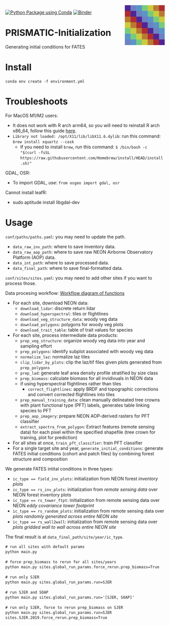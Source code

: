 <img src="docs/img/logo.png" align="right" width="25%"/>

[![Python Package using Conda](https://github.com/RS-PRISMATIC/preprocessing/actions/workflows/python-package-conda.yml/badge.svg)](https://github.com/RS-PRISMATIC/preprocessing/actions/workflows/python-package-conda.yml)
[![Binder](https://mybinder.org/badge_logo.svg)](https://mybinder.org/v2/gh/RS-PRISMATIC/preprocessing/HEAD)

# PRISMATIC-Initialization
Generating initial conditions for FATES 

# Install
```
conda env create -f environment.yml
```

# Troubleshoots
For MacOS M1/M2 users:
 - It does not work with R arch arm64, so you will need to reinstall R arch x86_64, follow this guide [here](https://github.com/rpy2/rpy2/issues/900#issuecomment-1499431341).
 - `Library not loaded: /opt/X11/lib/libX11.6.dylib`: run this command: `brew install xquartz --cask`
    - If you need to install `brew`, run this command: `$ /bin/bash -c "$(curl -fsSL https://raw.githubusercontent.com/Homebrew/install/HEAD/install.sh)"`

GDAL, OSR:
 - To import GDAL, use: `from osgeo import gdal, osr`

Cannot install leafR:
 - sudo aptitude install libgdal-dev

# Usage

`conf/paths/paths.yaml`: you may need to update the path.
- `data_raw_inv_path`: where to save inventory data.
- `data_raw_aop_path`: where to save raw NEON Airborne Observatory Platform (AOP) data.
- `data_int_path`: where to save processed data.
- `data_final_path`: where to save final-formatted data.

`conf/sites/sites.yaml`: you may need to add other sites if you want to process those.

Data procesing workflow:
[Workflow diagram of functions](https://drive.google.com/file/d/1Ttap0vm3rWWv8yI-nDyoWKjv-z10Mz5l/view?usp=sharing)
- For each site, download NEON data: 
    - `download_lidar`: discrete return lidar
    - `download_hyperspectral`: tiles or flightlines
    - `download_veg_structure_data`: woody veg data
    - `download_polygons`:  polygons for woody veg plots
    - `download_trait_table`: table of trait values for species
- For each site, process intermediate data products:
    - `prep_veg_structure`: organize woody veg data into year and sampling effort
    - `prep_polygons`: identify subplot associated with woody veg data
    - `normalize_laz`: normalize laz tiles
    - `clip_lidar_by_plots`: clip the laz/tif files given plots generated from `prep_polygons`
    - `prep_lad`: generate leaf area density profile stratified by size class
    - `prep_biomass`: calculate biomass for all invidivuals in NEON data
    - if using hyperspectral flightlines rather than tiles
        - `correct_flightlines`: apply BRDF and topographic corrections and convert corrected flightlines into tiles
    - `prep_manual_training_data`: clean manually delineated tree crowns with plant functional type (PFT) labels, generates table linking species to PFT
    - `prep_aop_imagery`: prepare NEON AOP-derived rasters for PFT classifier
    - `extract_spectra_from_polygon`: Extract features (remote sensing data) for each pixel within the specified shapefile (tree crown for training, plot for prediction)
- For all sites at once, `train_pft_classifier`: train PFT classifier
- For a single target site and year, `generate_initial_conditions`: generate FATES initial conditions (cohort and patch files) by combining forest structure and composition

We generate FATES intital conditions in three types: 
- `ic_type == field_inv_plots`: initialization from NEON forest *inventory plots*
- `ic_type == rs_inv_plots`: initialization from *remote sensing data* over NEON forest inventory plots
- `ic_type == rs_tower_ftpt`: initialization from remote sensing data over NEON *eddy covariance tower footprint*
- `ic_type == rs_random_plots`: initialization from remote sensing data over *plots randomly generated across entire NEON site*
- `ic_type == rs_wall2wall`: initialization from remote sensing data over *plots gridded wall to wall across entire NEON site*

The final result is at `data_final_path/site/year/ic_type`.

```
# run all sites with default params
python main.py

# force prep_biomass to rerun for all sites/years
python main.py sites.global_run_params.force_rerun.prep_biomass=True

# run only SJER
python main.py sites.global_run_params.run=SJER

# run SJER and SOAP
python main.py sites.global_run_params.run='[SJER, SOAP]'

# run only SJER, force to rerun prep_biomass on SJER
python main.py sites.global_run_params.run=SJER sites.SJER.2019.force_rerun.prep_biomass=True
```
